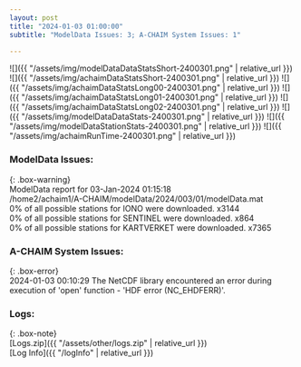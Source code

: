 ```yaml
---
layout: post
title: "2024-01-03 01:00:00"
subtitle: "ModelData Issues: 3; A-CHAIM System Issues: 1"

---
```


![]({{ "/assets/img/modelDataDataStatsShort-2400301.png" | relative_url }})
![]({{ "/assets/img/achaimDataStatsShort-2400301.png" | relative_url }})
![]({{ "/assets/img/achaimDataStatsLong00-2400301.png" | relative_url }})
![]({{ "/assets/img/achaimDataStatsLong01-2400301.png" | relative_url }})
![]({{ "/assets/img/achaimDataStatsLong02-2400301.png" | relative_url }})
![]({{ "/assets/img/modelDataDataStats-2400301.png" | relative_url }})
![]({{ "/assets/img/modelDataStationStats-2400301.png" | relative_url }})
![]({{ "/assets/img/achaimRunTime-2400301.png" | relative_url }})


### ModelData Issues:  
  
{: .box-warning}  
 ModelData report for 03-Jan-2024 01:15:18   
 /home2/achaim1/A-CHAIM/modelData/2024/003/01/modelData.mat   
 0% of all possible stations for IONO were downloaded. x3144   
 0% of all possible stations for SENTINEL were downloaded. x864   
 0% of all possible stations for KARTVERKET were downloaded. x7365   
  
### A-CHAIM System Issues:  
  
{: .box-error}  
2024-01-03 00:10:29 The NetCDF library encountered an error during execution of 'open' function - 'HDF error (NC_EHDFERR)'.  

### Logs:  
  
{: .box-note}  
[Logs.zip]({{ "/assets/other/logs.zip" | relative_url }})  
[Log Info]({{ "/logInfo" | relative_url }})  
